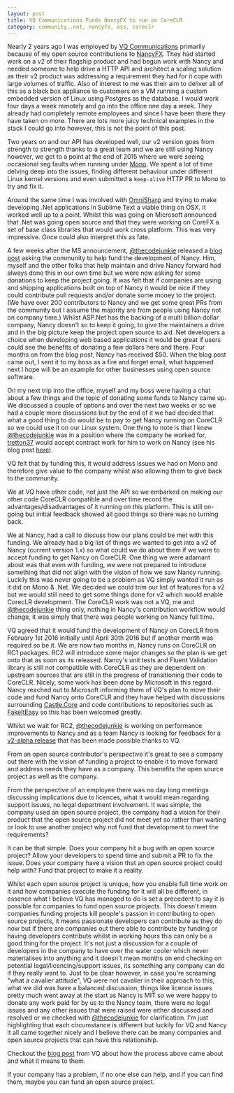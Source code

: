 ```yaml
---
layout: post
title: VQ Communications Funds NancyFX to run on CoreCLR
category: community,.net, nancyfx, oss, coreclr
---
```


Nearly 2 years ago I was employed by [VQ Communications][1] primarily because of my open source contributions to [NancyFX][2].  They had started work on a v2 of their flagship product and had begun work with Nancy and needed someone to help drive a HTTP API and architect a scaling solution as their v2 product was addressing a requirement they had for it cope with large volumes of traffic.  Also of interest to me was their aim to deliver all of this as a black box appliance to customers on a VM running a custom embedded version of Linux using Postgres as the database.  I would work four days a week remotely and go into the office one day a week.  They already had completely remote employees and since I have been there they have taken on more. There are lots more juicy technical examples in the stack I could go into however, this is not the point of this post.

<!--excerpt-->

Two years on and our API has developed well, our v2 version goes from strength to strength thanks to a great team and we are still using Nancy however, we got to a point at the end of 2015 where we were seeing occasional seg faults when running under [Mono][3].  We spent a lot of time delving deep into the issues, finding different behaviour under different Linux kernel versions and even submitted a `keep-alive` HTTP PR to Mono to try and fix it.  

Around the same time I was involved with [OmniSharp][4] and trying to make developing .Net applications in Sublime Text a viable thing on OSX.  It worked well up to a point.  Whilst this was going on Microsoft announced that .Net was going open source and that they were working on CoreFX a set of base class libraries that would work cross platform.  This was very impressive.  Once could also interpret this as fate.  

A few weeks after the MS announcement, [@thecodejunkie][5] released a [blog post][6] asking the community to help fund the development of Nancy. Him, myself and the other folks that help maintain and drive Nancy forward had always done this in our own time but we were now asking for some donations to keep the project going.  It was felt that if companies are using and shipping applications built on top of Nancy it would be nice if they could contribute pull requests and/or donate some money to the project.  (We have over 200 contributors to Nancy and we get some great PRs from the community but I assume the majority are from people using Nancy not on company time.)  Whilst ASP.Net has the backing of a multi billion dollar company, Nancy doesn't so to keep it going, to give the maintainers a drive and in the big picture keep the project open source to aid .Net developers a choice when developing web based applications it would be great if users could see the benefits of donating a few dollars here and there.  Four months on from the blog post, Nancy has received $50.  When the blog post came out, I sent it to my boss as a fire and forget email, what happened next I hope will be an example for other businesses using open source software.

On my next trip into the office, myself and my boss were having a chat about a few things and the topic of donating some funds to Nancy came up.  We discussed a couple of options and over the next two weeks or so we had a couple more discussions but by the end of it we had decided that what a good thing to do would be to pay to get Nancy running on CoreCLR so we could use it on our Linux system.  One thing to note is that I knew [@thecodejunkie][5] was in a position where the company he worked for, [tretton37][7] would accept contract work for him to work on Nancy (see his blog post [here][8]).

VQ felt that by funding this, it would address issues we had on Mono and therefore give value to the company whilst also allowing them to give back to the community.

We at VQ have other code, not just the API so we embarked on making our other code CoreCLR compatible and over time record the advantages/disadvantages of it running on this platform.  This is still on-going but initial feedback showed all good things so there was no turning back.

We at Nancy, had a call to discuss how our plans could be met with this funding.  We already had a big list of things we wanted to get into a v2 of Nancy (current version 1.x) so what could we do about them if we were to accept funding to get Nancy on CoreCLR.  One thing we were adamant about was that even with funding, we were not prepared to introduce something that did not align with the vision of how we saw Nancy running.  Luckily this was never going to be a problem as VQ simply wanted it run as it did on Mono & .Net.  We decided we could trim our list of features for a v2 but we would still need to get some things done for v2 which would enable CorecLR development.  The CoreCLR work was not a VQ, me and [@thecodejunkie][5] thing only, nothing in Nancy's contribution workflow would change, it was simply that there was people working on Nancy full time.  

VQ agreed that it would fund the development of Nancy on CorecLR from February 1st 2016 initially until April 30th 2016 but if another month was required so be it.  We are now two months in, Nancy runs on CoreCLR on RC1 packages.  RC2 will introduce some major changes so the plan is we get onto that as soon as its released.  Nancy's unit tests and Fluent Validation library is still not compatible with CoreCLR as they are dependent on upstream sources that are still in the progress of transitioning their code to CoreCLR.  Nicely, some work has been done by Microsoft in this regard.  Nancy reached out to Microsoft informing them of VQ's plan to move their code and fund Nancy onto CoreCLR and they have helped with discussions surrounding [Castle.Core][9] and code contributions to repositories such as [FakeItEasy][10] so this has been welcomed greatly.

Whilst we wait for RC2, [@thecodejunkie][5] is working on performance improvements to Nancy and as a team Nancy is looking for feedback for a [v2-alpha release][11] that has been made possible thanks to VQ.

From an open source contributor's perspective it's great to see a company out there with the vision of funding a project to enable it to move forward and address needs they have as a company.  This benefits the open source project as well as the company.

From the perspective of an employee there was no day long meetings discussing implications due to licences, what it would mean regarding support issues, no legal department involvement.  It was simple, the company used an open source project, the company had a vision for their product that the open source project did not meet yet so rather than waiting or look to use another project why not fund that development to meet the requirements?

It can be that simple.  Does your company hit a bug with an open source project? Allow your developers to spend time and submit a PR to fix the issue.  Does your company have a vision that an open source project could help with? Fund that project to make it a reality.

Whilst each open source project is unique, how you enable full time work on it and how companies execute the funding for it will all be different, in essence what I believe VQ has managed to do is set a precedent to say it is possible for companies to fund open source projects.  This doesn't mean companies funding projects kill people's passion in contributing to open source projects, it means passionate developers can contribute as they do now but if there are companies out there able to contribute by funding or having developers contribute whilst in working hours this can only be a good thing for the project.  It's not just a discussion for a couple of developers in the company to have over the water cooler which never materialises into anything and it doesn't mean months on end checking on potential legal/licencing/support issues, its something any company can do if they really want to.  Just to be clear however, in case you're screaming "what a cavalier attitude", VQ were not cavalier in their approach to this, what we did was have a balanced discussion, things like licence issues pretty much went away at the start as Nancy is MIT so we were happy to donate any work paid for by us to the Nancy team, there were no legal issues and any other issues that were raised were either discussed and resolved or we checked with [@thecodejunkie][5] for clarification.  I'm just highlighting that each circumstance is different but luckily for VQ and Nancy it all came together nicely and I believe there can be many companies and open source projects that can have this relationship.

Checkout the [blog post][12] from VQ about how the process above came about and what it means to them.


If your company has a problem, if no one else can help, and if you can find them, maybe you can fund an open source project.


[1]: http://www.vqcomms.com
[2]: http://nancyfx.org
[3]: http://www.mono-project.com/
[4]: http://ominsharp.net
[5]: http://twitter.com/thecodejunkie
[6]: http://thecodejunkie.com/2015/11/27/support-the-development-of-nancy-financially/
[7]: http://tretton37.com
[8]: http://thecodejunkie.com/2015/08/28/i-am-now-taking-contract-work-for-nancy/
[9]: https://github.com/castleproject/Core/issues/90
[10]: https://github.com/FakeItEasy/FakeItEasy/pull/617
[11]: https://www.nuget.org/packages/Nancy/2.0.0-alpha
[12]: http://www.vqcomms.com/blog/2016-03-30/nancyfx-coreclr/